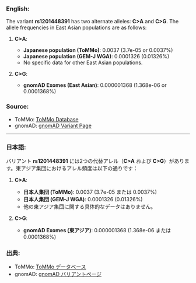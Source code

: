 ### English:
The variant **rs1201448391** has two alternate alleles: **C>A** and **C>G**. The allele frequencies in East Asian populations are as follows:

1. **C>A**:
   - **Japanese population (ToMMo)**: 0.0037 (3.7e-05 or 0.0037%)
   - **Japanese population (GEM-J WGA)**: 0.0001326 (0.01326%)
   - No specific data for other East Asian populations.

2. **C>G**:
   - **gnomAD Exomes (East Asian)**: 0.000001368 (1.368e-06 or 0.0001368%)

### Source:
- ToMMo: [ToMMo Database](https://jmorp.megabank.tohoku.ac.jp/search?query=17%3A8075595)
- gnomAD: [gnomAD Variant Page](https://gnomad.broadinstitute.org/variant/17-8075595-C-G?dataset=gnomad_r4)

---

### 日本語:
バリアント **rs1201448391** には2つの代替アレル（**C>A** および **C>G**）があります。東アジア集団におけるアレル頻度は以下の通りです：

1. **C>A**:
   - **日本人集団 (ToMMo)**: 0.0037 (3.7e-05 または 0.0037%)
   - **日本人集団 (GEM-J WGA)**: 0.0001326 (0.01326%)
   - 他の東アジア集団に関する具体的なデータはありません。

2. **C>G**:
   - **gnomAD Exomes (東アジア)**: 0.000001368 (1.368e-06 または 0.0001368%)

### 出典:
- ToMMo: [ToMMo データベース](https://jmorp.megabank.tohoku.ac.jp/search?query=17%3A8075595)
- gnomAD: [gnomAD バリアントページ](https://gnomad.broadinstitute.org/variant/17-8075595-C-G?dataset=gnomad_r4)